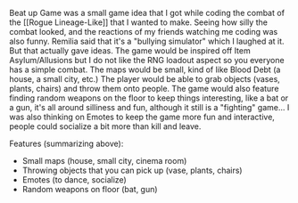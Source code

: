 Beat up Game was a small game idea that I got while coding the combat of the [[Rogue Lineage-Like]] that I wanted to make. Seeing how silly the combat looked, and the reactions of my friends watching me coding was also funny.
Remilia said that it's a "bullying simulator" which I laughed at it. But that actually gave ideas.
The game would be inspired off Item Asylum/Allusions but I do not like the RNG loadout aspect so you everyone has a simple combat.
The maps would be small, kind of like Blood Debt (a house, a small city, etc.) The player would be able to grab objects (vases, plants, chairs) and throw them onto people. 
The game would also feature finding random weapons on the floor to keep things interesting, like a bat or a gun, it's all around silliness and fun, although it still is a "fighting" game...
I was also thinking on Emotes to keep the game more fun and interactive, people could socialize a bit more than kill and leave.

Features (summarizing above):
* Small maps (house, small city, cinema room)
* Throwing objects that you can pick up (vase, plants, chairs)
* Emotes (to dance, socialize)
* Random weapons on floor (bat, gun)


